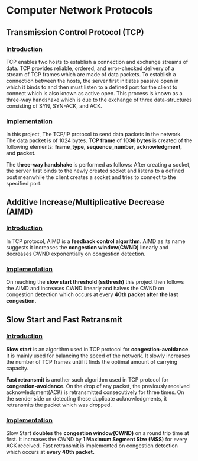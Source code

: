 # Computer Network Protocols

## Transmission Control Protocol (TCP)
### <u> Introduction</u>
TCP enables two hosts to establish a connection and exchange streams of data. TCP provides reliable, ordered, and error-checked delivery of a stream of TCP frames which are made of data packets. To establish a connection between the hosts, the server first initiates passive open in which it binds to and then must listen to a defined port for the client to
connect which is also known as active open. This process is known as a three-way handshake which is due to the exchange of three data-structures consisting of SYN, SYN-ACK, and ACK.

### <u>Implementation</u>
In this project, The TCP/IP protocol to send data packets in the network. The data packet is of 1024 bytes. <b>TCP frame</b> of <b>1036 bytes</b> is created of the following elements: 
<b>frame_type</b>, <b>sequence_number</b>, <b>acknowledgment</b>, and <b>packet</b>.

The <b>three-way handshake</b> is performed as follows:
After creating a socket, the server first binds to the newly created socket and listens to a defined post meanwhile the client creates a socket and tries to connect to the specified port.

## Additive Increase/Multiplicative           Decrease (AIMD)

### <u> Introduction</u>
In TCP protocol, AIMD is a <b>feedback control algorithm</b>. AIMD as its name suggests it increases the <b>congestion window(CWND)</b> linearly and decreases CWND exponentially on congestion detection.

### <u>Implementation</u>
On reaching the <b>slow start threshold (ssthresh)</b> this project then follows the AIMD and increases CWND linearly and halves the CWND on congestion detection which occurs at every <b>40th packet after the last congestion.</b>


## Slow Start and Fast Retransmit

### <u> Introduction</u>
<b>Slow start</b> is an algorithm used in TCP protocol for <b>congestion-avoidance</b>. It is mainly used for balancing the speed of the network. It slowly increases the number of TCP frames until it finds the optimal amount of carrying capacity.

<b>Fast retransmit</b> is another such algorithm used in TCP protocol for <b>congestion-avoidance</b>. On the drop of any packet, the previously received acknowledgment(ACK) is retransmitted consecutively for three times. On the sender side on detecting these duplicate acknowledgments, it retransmits the packet which was dropped.

### <u>Implementation</u>
Slow Start <b>doubles</b> the <b>congestion window(CWND)</b> on a round trip time at first. It increases the CWND by <b>1 Maximum Segment Size (MSS)</b> for every ACK received. Fast retransmit is implemented on congestion detection which occurs at <b>every 40th packet.</b>
